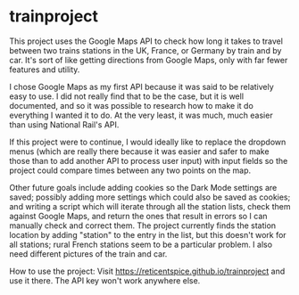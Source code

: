 # trainproject

This project uses the Google Maps API to check how long it takes to travel between two trains stations in the UK, France, or Germany by train and by car. 
It's sort of like getting directions from Google Maps, only with far fewer features and utility.

I chose Google Maps as my first API because it was said to be relatively easy to use. I did not really find that to be the case, but it is well documented, and so
it was possible to research how to make it do everything I wanted it to do. At the very least, it was much, much easier than using National Rail's API.

If this project were to continue, I would ideally like to replace the dropdown menus (which are really there because it was easier and safer to make those than to add
another API to process user input) with input fields so the project could compare times between any two points on the map. 

Other future goals include adding cookies so the Dark Mode settings are saved; possibly adding more settings which could also be saved as cookies; and writing a 
script which will iterate through all the station lists, check them against Google Maps, and return the ones that result in errors so I can manually check and
correct them. The project currently finds the station location by adding "station" to the entry in the list, but this doesn't work for all stations; rural French
stations seem to be a particular problem. I also need different pictures of the train and car.

How to use the project:
Visit https://reticentspice.github.io/trainproject and use it there. The API key won't work anywhere else.

